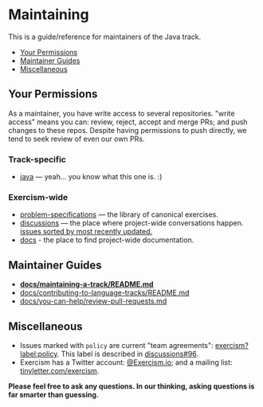 # Maintaining

This is a guide/reference for maintainers of the Java track.

- [Your Permissions](#your-permissions)
- [Maintainer Guides](#maintainer-guides)
- [Miscellaneous](#miscellaneous)

## Your Permissions

As a maintainer, you have write access to several repositories. "write access" means you can: review, reject, accept and merge PRs; and push changes to these repos. Despite having permissions to push directly, we tend to seek review of even our own PRs.

### Track-specific

- [java](https://github.com/exercism/java) — yeah... you know what this one is. :)

### Exercism-wide

- [problem-specifications](https://github.com/exercism/problem-specifications) — the library of canonical exercises.
- [discussions](https://github.com/exercism/discussions) — the place where project-wide conversations happen.
  [issues sorted by most recently updated.](https://github.com/exercism/discussions/issues?q=is%3Aissue+is%3Aopen+sort%3Aupdated-desc)
- [docs](https://github.com/exercism/docs) - the place to find project-wide documentation.

## Maintainer Guides

- **[docs/maintaining-a-track/README.md](https://github.com/exercism/docs/blob/master/maintaining-a-track/README.md)**
- [docs/contributing-to-language-tracks/README.md](https://github.com/exercism/docs/blob/master/contributing-to-language-tracks/README.md)
- [docs/you-can-help/review-pull-requests.md](https://github.com/exercism/docs/blob/master/you-can-help/review-pull-requests.md)

## Miscellaneous

- Issues marked with `policy` are current "team agreements": [exercism?label:policy](https://github.com/search?q=org%3Aexercism+label%3Apolicy).
  This label is described in [discussions#96](https://github.com/exercism/discussions/issues/96).
- Exercism has a Twitter account: [@Exercism.io](https://twitter.com/exercism_io); and a mailing list: [tinyletter.com/exercism](https://tinyletter.com/exercism).

**Please feel free to ask any questions. In our thinking, asking questions is far smarter than guessing.**
